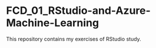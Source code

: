 # FCD_01_RStudio-and-Azure-Machine-Learning
This repository contains my exercises of RStudio study.
